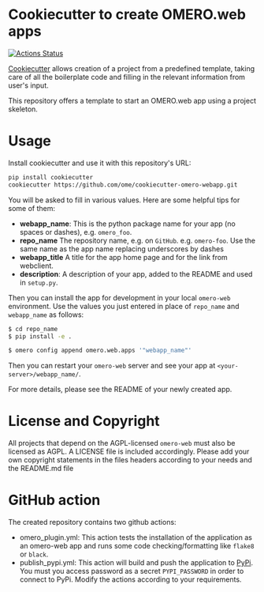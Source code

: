 Cookiecutter to create OMERO.web apps
=====================================

[![Actions Status](https://github.com/ome/cookiecutter-omero-webapp/workflows/Build/badge.svg)](https://github.com/ome/cookiecutter-omero-webapp/actions)


[Cookiecutter](https://cookiecutter.readthedocs.io) allows creation of a project from a predefined template,
taking care of all the boilerplate code and filling in the relevant information from user's input.

This repository offers a template to start an OMERO.web app using a project skeleton.

Usage
=====
Install cookiecutter and use it with this repository's URL:

```sh
pip install cookiecutter
cookiecutter https://github.com/ome/cookiecutter-omero-webapp.git
```

You will be asked to fill in various values.
Here are some helpful tips for some of them:

  - **webapp_name**: This is the python package name for your app (no spaces or dashes), e.g. `omero_foo`.
  - **repo_name** The repository name, e.g. on `GitHub`. e.g. `omero-foo`. Use the same name as the app name replacing underscores by dashes
  - **webapp_title** A title for the app home page and for the link from webclient.
  - **description**: A description of your app, added to the README and used in `setup.py`.


Then you can install the app for development in your local `omero-web` environment.
Use the values you just entered in place of `repo_name` and `webapp_name` as follows:

```sh
$ cd repo_name
$ pip install -e .

$ omero config append omero.web.apps '"webapp_name"'
```

Then you can restart your `omero-web` server and see your app at `<your-server>/webapp_name/`.

For more details, please see the README of your newly created app.

License and Copyright
=====================

All projects that depend on the AGPL-licensed `omero-web` must also be licensed as AGPL.
A LICENSE file is included accordingly. Please add your own copyright statements in the files headers
according to your needs and the README.md file

GitHub action
=============

The created repository contains two github actions:
* omero_plugin.yml: This action tests the installation of the application as an omero-web app and runs some code checking/formatting like ``flake8`` or ``black``.
* publish_pypi.yml: This action will build and push the application to [PyPi](https://pypi.org/). You must you access password as a secret ``PYPI_PASSWORD`` in order to connect to PyPi.
Modify the actions according to your requirements.

